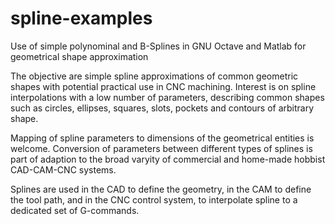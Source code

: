 # spline-examples
Use of simple polynominal and B-Splines in GNU Octave and Matlab for geometrical shape approximation

The objective are simple spline approximations of common geometric shapes with potential practical use in CNC machining.
Interest is on spline interpolations with a low number of parameters, describing common shapes such as circles, ellipses,
squares, slots, pockets and contours of arbitrary shape.

Mapping of spline parameters to dimensions of the geometrical entities is welcome.
Conversion of parameters between different types of splines is part of adaption to the 
broad varyity of commercial and home-made hobbist CAD-CAM-CNC systems.

Splines are used in the CAD to define the geometry, in the CAM to define the tool path, and in the
CNC control system, to interpolate spline to a dedicated set of G-commands.
